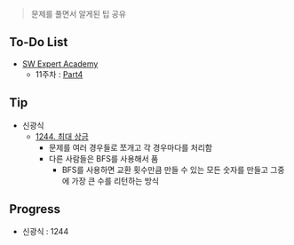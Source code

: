 > 문제를 풀면서 알게된 팁 공유

## To-Do List
- [SW Expert Academy](https://www.swexpertacademy.com/main/main.do)
    - 11주차 : [Part4](https://www.swexpertacademy.com/main/talk/solvingClub/problemBoxDetail.do?solveclubId=AV6kld8aisgDFASb&probBoxId=AV-4MojKLNADFATz&leftPage=1)
    
## Tip
- 신광식
    - [1244. 최대 상금](https://github.com/mel1015/algorithm-study/blob/1244/algorithm-study/week_11/1244_mel1015.cpp)
        - 문제를 여러 경우들로 쪼개고 각 경우마다를 처리함
        - 다른 사람들은 BFS를 사용해서 품
            - BFS를 사용하면 교환 횟수만큼 만들 수 있는 모든 숫자를 만들고 그중에 가장 큰 수를 리턴하는 방식

        
## Progress
- 신광식 : 1244